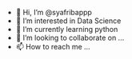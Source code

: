 - 👋 Hi, I’m @syafribappp
- 👀 I’m interested in Data Science
- 🌱 I’m currently learning python
- 💞️ I’m looking to collaborate on ...
- 📫 How to reach me ...

<!---
syafribappp/syafribappp is a ✨ special ✨ repository because its `README.md` (this file) appears on your GitHub profile.
You can click the Preview link to take a look at your changes.
--->
